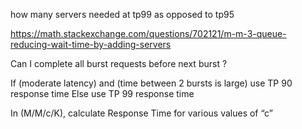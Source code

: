 
how many servers needed at tp99 as opposed to tp95

https://math.stackexchange.com/questions/702121/m-m-3-queue-reducing-wait-time-by-adding-servers

Can I complete all burst requests before next burst ?

If (moderate latency) and (time between 2 bursts is large) 
	use TP 90 response time 
Else
	use TP 99 response time

In (M/M/c/K), calculate Response Time for various values of “c”



